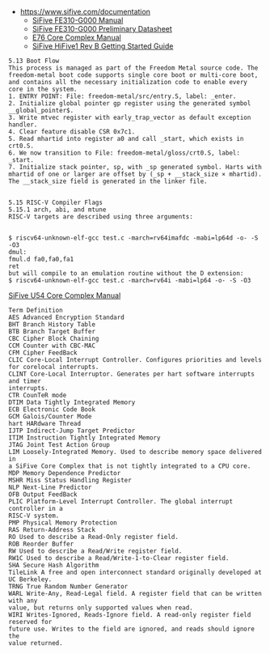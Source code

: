* https://www.sifive.com/documentation
    * [SiFive FE310-G000 Manual](https://sifive.cdn.prismic.io/sifive/4faf3e34-4a42-4c2f-be9e-c77baa4928c7_fe310-g000-manual-v3p2.pdf)
    * [SiFive FE310-G000 Preliminary Datasheet](https://sifive.cdn.prismic.io/sifive/e4b1c37c-401b-40c3-8e22-6a3967566730_fe310-g000-datasheet-v1p6.pdf)
    * [E76 Core Complex Manual](https://sifive.cdn.prismic.io/sifive/fa68b7d0-366c-4c05-bb2a-64a21f3dfdb0_e76_core_complex_manual_21G1.pdf)
    * [SiFive HiFive1 Rev B Getting Started Guide](https://sifive.cdn.prismic.io/sifive/cf239fd0-ae4f-4fd8-a944-fdafb5018153_hifive1b-getting-started-guide_v1.2.pdf)

```
5.13 Boot Flow
This process is managed as part of the Freedom Metal source code. The freedom-metal boot code supports single core boot or multi-core boot, and contains all the necessary initialization code to enable every core in the system.
1. ENTRY POINT: File: freedom-metal/src/entry.S, label: _enter.
2. Initialize global pointer gp register using the generated symbol __global_pointer$.
3. Write mtvec register with early_trap_vector as default exception handler.
4. Clear feature disable CSR 0x7c1.
5. Read mhartid into register a0 and call _start, which exists in crt0.S.
6. We now transition to File: freedom-metal/gloss/crt0.S, label: _start.
7. Initialize stack pointer, sp, with _sp generated symbol. Harts with mhartid of one or larger are offset by (_sp + __stack_size × mhartid). The __stack_size field is generated in the linker file.


5.15 RISC‑V Compiler Flags
5.15.1 arch, abi, and mtune
RISC‑V targets are described using three arguments:


$ riscv64-unknown-elf-gcc test.c -march=rv64imafdc -mabi=lp64d -o- -S -O3
dmul:
fmul.d fa0,fa0,fa1
ret
but will compile to an emulation routine without the D extension:
$ riscv64-unknown-elf-gcc test.c -march=rv64i -mabi=lp64 -o- -S -O3

```
[SiFive U54 Core Complex Manual](https://sifive.cdn.prismic.io/sifive/ae8793df-a5f0-43ca-a425-b574a4330d8d_u54_core_complex_manual_21G1.pdf)

```
Term Definition
AES Advanced Encryption Standard
BHT Branch History Table
BTB Branch Target Buffer
CBC Cipher Block Chaining
CCM Counter with CBC-MAC
CFM Cipher FeedBack
CLIC Core-Local Interrupt Controller. Configures priorities and levels for corelocal interrupts.
CLINT Core-Local Interruptor. Generates per hart software interrupts and timer
interrupts.
CTR CounTeR mode
DTIM Data Tightly Integrated Memory
ECB Electronic Code Book
GCM Galois/Counter Mode
hart HARdware Thread
IJTP Indirect-Jump Target Predictor
ITIM Instruction Tightly Integrated Memory
JTAG Joint Test Action Group
LIM Loosely-Integrated Memory. Used to describe memory space delivered in
a SiFive Core Complex that is not tightly integrated to a CPU core.
MDP Memory Dependence Predictor
MSHR Miss Status Handling Register
NLP Next-Line Predictor
OFB Output FeedBack
PLIC Platform-Level Interrupt Controller. The global interrupt controller in a
RISC‑V system.
PMP Physical Memory Protection
RAS Return-Address Stack
RO Used to describe a Read-Only register field.
ROB Reorder Buffer
RW Used to describe a Read/Write register field.
RW1C Used to describe a Read/Write-1-to-Clear register field.
SHA Secure Hash Algorithm
TileLink A free and open interconnect standard originally developed at UC Berkeley.
TRNG True Random Number Generator
WARL Write-Any, Read-Legal field. A register field that can be written with any
value, but returns only supported values when read.
WIRI Writes-Ignored, Reads-Ignore field. A read-only register field reserved for
future use. Writes to the field are ignored, and reads should ignore the
value returned.
```
